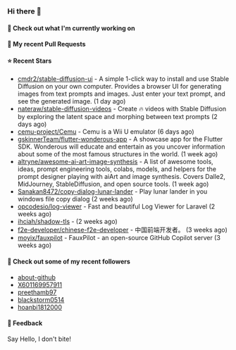 ### Hi there 👋

#### 👷 Check out what I'm currently working on

#### 🔨 My recent Pull Requests


#### ⭐ Recent Stars

- [cmdr2/stable-diffusion-ui](https://github.com/cmdr2/stable-diffusion-ui) - A simple 1-click way to install and use Stable Diffusion on your own computer. Provides a browser UI for generating images from text prompts and images. Just enter your text prompt, and see the generated image. (1 day ago)
- [nateraw/stable-diffusion-videos](https://github.com/nateraw/stable-diffusion-videos) - Create 🔥 videos with Stable Diffusion by exploring the latent space and morphing between text prompts (2 days ago)
- [cemu-project/Cemu](https://github.com/cemu-project/Cemu) - Cemu is a Wii U emulator (6 days ago)
- [gskinnerTeam/flutter-wonderous-app](https://github.com/gskinnerTeam/flutter-wonderous-app) - A showcase app for the Flutter SDK. Wonderous will educate and entertain as you uncover information about some of the most famous structures in the world. (1 week ago)
- [altryne/awesome-ai-art-image-synthesis](https://github.com/altryne/awesome-ai-art-image-synthesis) - A list of awesome tools, ideas, prompt engineering tools, colabs, models, and helpers for the prompt designer playing with aiArt and image synthesis. Covers Dalle2, MidJourney, StableDiffusion, and open source tools. (1 week ago)
- [Sanakan8472/copy-dialog-lunar-lander](https://github.com/Sanakan8472/copy-dialog-lunar-lander) - Play lunar lander in you windows file copy dialog (2 weeks ago)
- [opcodesio/log-viewer](https://github.com/opcodesio/log-viewer) - Fast and beautiful Log Viewer for Laravel (2 weeks ago)
- [ihciah/shadow-tls](https://github.com/ihciah/shadow-tls) -  (2 weeks ago)
- [f2e-developer/chinese-f2e-developer](https://github.com/f2e-developer/chinese-f2e-developer) - 中国前端开发者。 (3 weeks ago)
- [moyix/fauxpilot](https://github.com/moyix/fauxpilot) - FauxPilot - an open-source GitHub Copilot server (3 weeks ago)

#### 👯 Check out some of my recent followers

- [about-github](https://github.com/about-github)
- [X601169957911](https://github.com/X601169957911)
- [preethamb97](https://github.com/preethamb97)
- [blackstorm0514](https://github.com/blackstorm0514)
- [hoanbi1812000](https://github.com/hoanbi1812000)

#### 💬 Feedback

Say Hello, I don't bite!